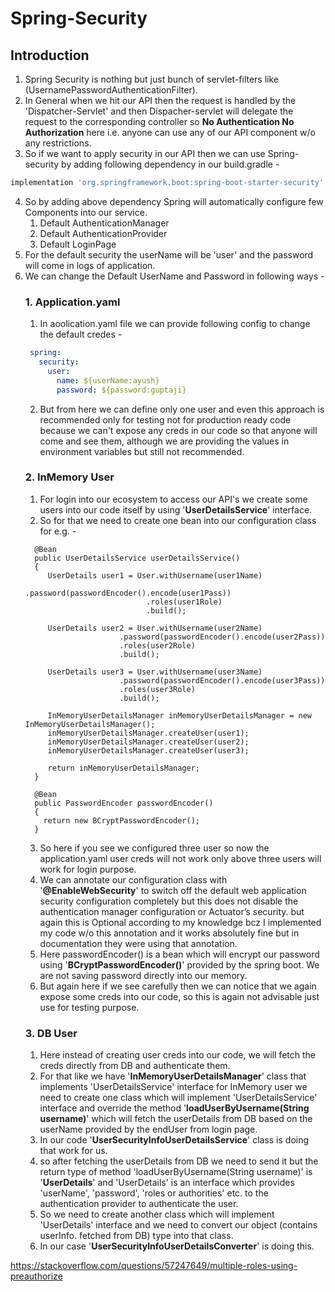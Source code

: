 # Spring-Security
## Introduction
1. Spring Security is nothing but just bunch of servlet-filters like (UsernamePasswordAuthenticationFilter).
2. In General when we hit our API then the request is handled by the 'Dispatcher-Servlet' and then Dispacher-servlet will delegate
   the request to the corresponding controller so **No Authentication No Authorization** here i.e. anyone can use any of our API
   component w/o any restrictions.
3. So if we want to apply security in our API then we can use Spring-security by adding following dependency in our build.gradle -
```groovy
implementation 'org.springframework.boot:spring-boot-starter-security'
```
4. So by adding above dependency Spring will automatically configure few Components into our service.
   1. Default AuthenticationManager
   2. Default AuthenticationProvider
   3. Default LoginPage
5. For the default security the userName will be 'user' and the password will come in logs of application.
6. We can change the Default UserName and Password in following ways -
   ### 1. Application.yaml
   1. In aoolication.yaml file we can provide following config to change the default credes -
   ```yaml
    spring:
      security:
        user:
          name: ${userName:ayush}
          password: ${password:guptaji}
    ```
    2. But from here we can define only one user and even this approach is recommended only for testing not for 
       production ready code because we can't expose any creds in our code so that anyone will come and see
       them, although we are providing the values in environment variables but still not recommended.
   ### 2. InMemory User
   1. For login into our ecosystem to access our API's we create some users into our code itself by using
      '**UserDetailsService**' interface.
   2. So for that we need to create one bean into our configuration class for e.g. -
   ```
     @Bean
     public UserDetailsService userDetailsService() 
     {
        UserDetails user1 = User.withUsername(user1Name)
                              .password(passwordEncoder().encode(user1Pass))
                              .roles(user1Role)
                              .build();

        UserDetails user2 = User.withUsername(user2Name)
                        .password(passwordEncoder().encode(user2Pass))
                        .roles(user2Role)
                        .build();

        UserDetails user3 = User.withUsername(user3Name)
                        .password(passwordEncoder().encode(user3Pass))
                        .roles(user3Role)
                        .build();

        InMemoryUserDetailsManager inMemoryUserDetailsManager = new InMemoryUserDetailsManager();
        inMemoryUserDetailsManager.createUser(user1);
        inMemoryUserDetailsManager.createUser(user2);
        inMemoryUserDetailsManager.createUser(user3);

        return inMemoryUserDetailsManager;
     }
   
     @Bean
     public PasswordEncoder passwordEncoder() 
     {
       return new BCryptPasswordEncoder();
     }
   ```
   3. So here if you see we configured three user so now the application.yaml user creds will not work
      only above three users will work for login purpose.
   4. We can annotate our configuration class with '**@EnableWebSecurity**' to switch off the default web 
      application security configuration completely but this does not disable the authentication manager 
      configuration or Actuator’s security. but again this is Optional according to my knowledge bcz I 
      implemented my code w/o this annotation and it works absolutely fine but in documentation they were
      using that annotation.
   5. Here passwordEncoder() is a bean which will encrypt our password using '**BCryptPasswordEncoder()**'
      provided by the spring boot. We are not saving password directly into our memory.
   6. But again here if we see carefully then we can notice that we again expose some creds into our code, so this
      is again not advisable just use for testing purpose.
   ### 3. DB User
   1. Here instead of creating user creds into our code, we will fetch the creds directly from DB and authenticate
      them.
   2. For that like we have '**InMemoryUserDetailsManager**' class that implements 'UserDetailsService' interface
      for InMemory user we need to create one class which will implement 'UserDetailsService' interface and
      override the method '**loadUserByUsername(String username)**' which will fetch the userDetails from DB based
      on the userName provided by the endUser from login page.
   3. In our code '**UserSecurityInfoUserDetailsService**' class is doing that work for us.
   4. so after fetching the userDetails from DB we need to send it but the return type of method 
      'loadUserByUsername(String username)' is '**UserDetails**' and 'UserDetails' is an interface which provides
      'userName', 'password', 'roles or authorities' etc. to the authentication provider to authenticate the user.
   5. So we need to create another class which will implement 'UserDetails' interface and we need to convert our
      object (contains userInfo. fetched from DB) type into that class.
   6. In our case '**UserSecurityInfoUserDetailsConverter**' is doing this.



https://stackoverflow.com/questions/57247649/multiple-roles-using-preauthorize